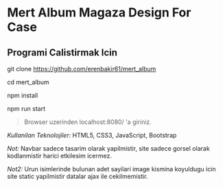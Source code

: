 # Mert Album Magaza Design For Case

## Programi Calistirmak Icin


git clone https://github.com/erenbakir61/mert_album

cd mert_album

npm install

npm run start



> Browser uzerinden localhost:8080/ 'a giriniz.




*Kullanilan Teknolojiler:*  HTML5, CSS3, JavaScript, Bootstrap

*Not:* Navbar sadece tasarim olarak yapilmistir, site sadece gorsel olarak kodlanmistir harici etkilesim icermez.

*Not2:* Urun isimlerinde bulunan adet sayilari image kismina koyuldugu icin site static yapilmistir datalar ajax ile cekilmemistir.

